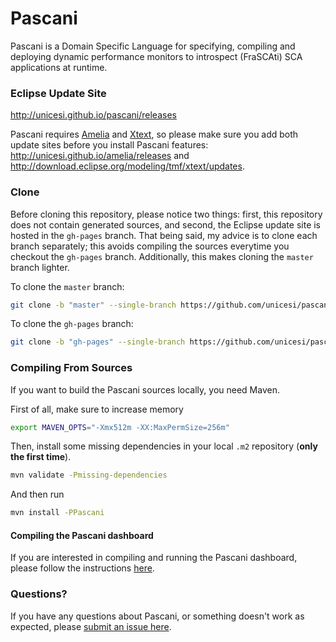 # Pascani
Pascani is a Domain Specific Language for specifying, compiling and deploying dynamic performance monitors to introspect (FraSCAti) SCA applications at runtime.

### Eclipse Update Site

http://unicesi.github.io/pascani/releases

Pascani requires [Amelia](https://github.com/unicesi/amelia) and [Xtext](http://www.eclipse.org/Xtext/), so please make sure you add both update sites before you install Pascani features: http://unicesi.github.io/amelia/releases and http://download.eclipse.org/modeling/tmf/xtext/updates.

### Clone

Before cloning this repository, please notice two things: first, this repository does not contain generated sources, and second, the Eclipse update site is hosted in the `gh-pages` branch. That being said, my advice is to clone each branch separately; this avoids compiling the sources everytime you checkout the `gh-pages` branch. Additionally, this makes cloning the `master` branch lighter.

To clone the `master` branch:
```bash
git clone -b "master" --single-branch https://github.com/unicesi/pascani
```
To clone the `gh-pages` branch:
```bash
git clone -b "gh-pages" --single-branch https://github.com/unicesi/pascani p2-repository
```

### Compiling From Sources

If you want to build the Pascani sources locally, you need Maven.

First of all, make sure to increase memory

```bash
export MAVEN_OPTS="-Xmx512m -XX:MaxPermSize=256m"
```

Then, install some missing dependencies in your local `.m2` repository (**only the first time**).

```bash
mvn validate -Pmissing-dependencies
```

And then run

```bash
mvn install -PPascani
```

#### Compiling the Pascani dashboard
If you are interested in compiling and running the Pascani dashboard, please follow the instructions [here](web/dashboard/README.md).

### Questions?

If you have any questions about Pascani, or something doesn't work as expected, please [submit an issue here](https://github.com/unicesi/pascani/issues/new).
